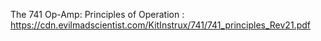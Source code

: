 The 741 Op-Amp: Principles of Operation : https://cdn.evilmadscientist.com/KitInstrux/741/741_principles_Rev21.pdf
